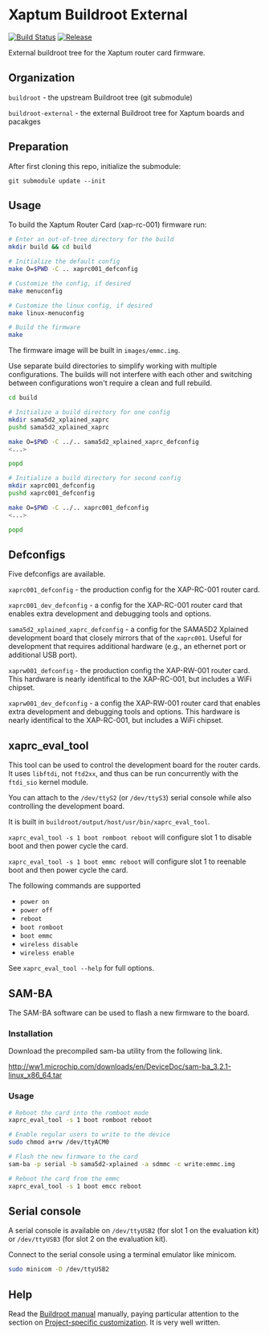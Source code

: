 # Xaptum Buildroot External

[![Build Status](https://circleci.com/gh/xaptum/xaptum-buildroot/tree/master.svg?style=svg)](https://circleci.com/gh/xaptum/xaptum-buildroot/tree/master)
[![Release](https://img.shields.io/github/v/tag/xaptum/xaptum-buildroot.svg?sort=semver&label=release)](https://github.com/xaptum/xaptum-buildroot/releases)


External buildroot tree for the Xaptum router card firmware.

## Organization

`buildroot` - the upstream Buildroot tree (git submodule)

`buildroot-external` - the external Buildroot tree for Xaptum boards and pacakges

## Preparation

After first cloning this repo, initialize the submodule:

    git submodule update --init

## Usage

To build the Xaptum Router Card (xap-rc-001) firmware run:

``` bash
# Enter an out-of-tree directory for the build
mkdir build && cd build

# Initialize the default config
make O=$PWD -C .. xaprc001_defconfig

# Customize the config, if desired
make menuconfig

# Customize the linux config, if desired
make linux-menuconfig

# Build the firmware
make
```

The firmware image will be built in
`images/emmc.img`.

Use separate build directories to simplify working with multiple
configurations.  The builds will not interfere with each other and
switching between configurations won't require a clean and full
rebuild.

``` bash
cd build

# Initialize a build directory for one config
mkdir sama5d2_xplained_xaprc
pushd sama5d2_xplained_xaprc

make O=$PWD -C ../.. sama5d2_xplained_xaprc_defconfig
<...>

popd

# Initialize a build directory for second config
mkdir xaprc001_defconfig
pushd xaprc001_defconfig

make O=$PWD -C ../.. xaprc001_defconfig
<...>

popd
```

## Defconfigs

Five defconfigs are available.

`xaprc001_defconfig` - the production config for the XAP-RC-001 router
card.

`xaprc001_dev_defconfig` - a config for the XAP-RC-001 router card
that enables extra development and debugging tools and options.

`sama5d2_xplained_xaprc_defconfig` - a config for the SAMA5D2
Xplained development board that closely mirrors that of the
`xaprc001`. Useful for development that requires additional hardware
(e.g., an ethernet port or additional USB port).

`xaprw001_defconfig` - the production config the XAP-RW-001 router
card. This hardware is nearly identifical to the XAP-RC-001, but
includes a WiFi chipset.

`xaprw001_dev_defconfig` - a config the XAP-RW-001 router card that
enables extra development and debugging tools and options. This
hardware is nearly identifical to the XAP-RC-001, but includes a WiFi
chipset.

## xaprc_eval_tool

This tool can be used to control the development board for the router
cards.  It uses `libftdi`, not `ftd2xx`, and thus can be run
concurrently with the `ftdi_sio` kernel module.

You can attach to the `/dev/ttyS2` (or `/dev/ttyS3`) serial console
while also controlling the development board.

It is built in
`buildroot/output/host/usr/bin/xaprc_eval_tool`.

`xaprc_eval_tool -s 1 boot romboot reboot` will configure slot 1 to
disable boot and then power cycle the card.

`xaprc_eval_tool -s 1 boot emmc reboot` will configure slot 1 to
reenable boot and then power cycle the card.

The following commands are supported

- `power on`
- `power off`
- `reboot`
- `boot romboot`
- `boot emmc`
- `wireless disable`
- `wireless enable`

See `xaprc_eval_tool --help` for full options.

## SAM-BA

The SAM-BA software can be used to flash a new firmware to the board.

### Installation

Download the precompiled sam-ba utility from the following link.

http://ww1.microchip.com/downloads/en/DeviceDoc/sam-ba_3.2.1-linux_x86_64.tar

### Usage

``` bash
# Reboot the card into the romboot mode
xaprc_eval_tool -s 1 boot romboot reboot

# Enable regular users to write to the device
sudo chmod a+rw /dev/ttyACM0

# Flash the new firmware to the card
sam-ba -p serial -b sama5d2-xplained -a sdmmc -c write:emmc.img

# Reboot the card from the emmc
xaprc_eval_tool -s 1 boot emcc reboot
```

## Serial console

A serial console is available on `/dev/ttyUSB2` (for slot 1 on the
evaluation kit) or `/dev/ttyUSB3` (for slot 2 on the evaluation kit).

Connect to the serial console using a terminal emulator like minicom.

``` bash
sudo minicom -D /dev/ttyUSB2
```

## Help

Read the [Buildroot
manual](https://buildroot.org/downloads/manual/manual.html) manually,
paying particular attention to the section on [Project-specific
customization](https://buildroot.org/downloads/manual/manual.html#customize). It
is very well written.
